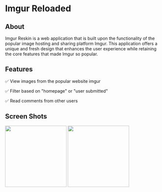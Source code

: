 # Imgur Reloaded

## About
Imgur Reskin is a web application that is built upon the functionality of the popular image hosting and sharing platform Imgur. This application offers a unique and fresh design that enhances the user experience while retaining the core features that made Imgur so popular.

## Features
✅ View images from the popular website imgur

✅ Filter based on "homepage" or "user submitted"

✅ Read comments from other users

## Screen Shots

<img src = "https://user-images.githubusercontent.com/49348998/235393137-b4a3c57a-ded0-4605-96e4-873095df7032.png" height="200" />

<img src = "https://user-images.githubusercontent.com/49348998/235393129-17ce0818-21e6-4053-aed3-00a8cf185e36.png" height="200" />
